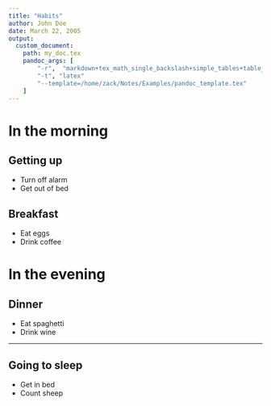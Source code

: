 ```yaml
---
title: "Habits"
author: John Doe
date: March 22, 2005
output:
  custom_document:
    path: my_doc.tex
    pandoc_args: [
        "-r",  "markdown+tex_math_single_backslash+simple_tables+table_captions+yaml_metadata_block+smart",
        "-t", "latex"
        "--template=/home/zack/Notes/Examples/pandoc_template.tex"
    ]
---
```


# In the morning

## Getting up

- Turn off alarm
- Get out of bed

## Breakfast

- Eat eggs
- Drink coffee

# In the evening

## Dinner

- Eat spaghetti
- Drink wine

----

## Going to sleep

- Get in bed
- Count sheep
